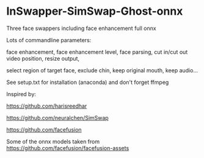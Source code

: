 # InSwapper-SimSwap-Ghost-onnx
Three face swappers including face enhancement full onnx

Lots of commandline parameters:

face enhancement, face enhancement level, face parsing, cut in/cut out video position, resize output,

select region of target face, exclude chin, keep original mouth, keep audio...

See setup.txt for installation (anaconda) and don't forget ffmpeg

Inspired by: 

https://github.com/harisreedhar

https://github.com/neuralchen/SimSwap

https://github.com/facefusion

Some of the onnx models taken from https://github.com/facefusion/facefusion-assets




